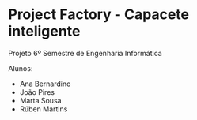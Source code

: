 # Project Factory - Capacete inteligente

Projeto 6º Semestre de Engenharia Informática

Alunos:
- Ana Bernardino
- João Pires
- Marta Sousa
- Rúben Martins

